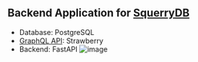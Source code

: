 ## Backend Application for [SquerryDB](https://squerrydb-frontend-production.up.railway.app/)

- Database: PostgreSQL
- [GraphQL API](https://squerrydb-backend-production.up.railway.app/graphql): Strawberry
- Backend: FastAPI
![image](https://github.com/user-attachments/assets/97b563f7-2bfd-4cc2-b0f8-822c312d8eb8)




